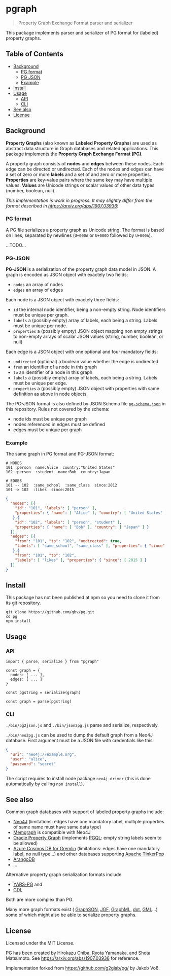 # pgraph

> Property Graph Exchange Format parser and serializer

This package implements parser and serializer of PG format for (labeled) property graphs. 

## Table of Contents

- [Background](#background)
  - [PG format](#pg-format)
  - [PG JSON](#pg-json)
  - [Example](#example)
- [Install](#install)
- [Usage](#usage)
  - [API](#api)
  - [CLI](#cli)
- [See also](#see-also)
- [License](#license)

## Background

**Property Graphs** (also known as **Labeled Property Graphs**) are used as
abstract data structure in Graph databases and related applications. This
package implements the **Property Graph Exchange Format (PG)**.

A property graph consists of **nodes** and **edges** between these nodes. Each
edge can be directed or undirected.  Each of the nodes and edges can have a set
of zero or more **labels** and a set of and zero or more properties.
**Properties** are key-value pairs where the same key may have multiple values.
**Values** are Unicode strings or scalar values of other data types (number,
boolean, null).

*This implementation is work in progress. It may slightly differ from the format described in <https://arxiv.org/abs/1907.03936>!*

### PG format

A PG file serializes a property graph as Unicode string. The format is based on
lines, separated by newlines (`U+000A` or `U+000D` followed by `U+000A`).

...TODO... 

### PG-JSON

**PG-JSON** is a serialization of the property graph data model in JSON. A graph is encoded as JSON object with exactely two fields:

- `nodes` an array of nodes
- `edges` an array of edges

Each node is a JSON object with exactely three fields:

- `id` the internal node identifier, being a non-empty string. Node identifiers must be unique per graph.
- `labels` a (possibly empty) array of labels, each being a string. Labels must be unique per node.
- `properties` a (possibly empty) JSON object mapping non empty strings to non-empty arrays of scalar JSON values (string, number, boolean, or null)

Each edge is a JSON object with one optional and four mandatory fields:

- `undirected` (optional) a boolean value whether the edge is undirected
- `from` an identifier of a node in this graph
- `to` an identifier of a node in this graph
- `labels` a (possibly empty) array of labels, each being a string. Labels must be unique per edge.
- `properties` a (possibly empty) JSON object with properties with same definition as above in node objects.

The PG-JSON format is also defined by JSON Schema file
[`pg-schema.json`](pg-schema.json) in this repository. Rules not covered
by the schema:

- node ids must be unique per graph
- nodes referenced in edges must be defined
- edges must be unique per graph

### Example

The same graph in PG format and PG-JSON format:

~~~
# NODES
101 :person  name:Alice  country:"United States"
102 :person  :student  name:Bob  country:Japan

# EDGES
101 -- 102  :same_school  :same_class  since:2012
101 -> 102  :likes  since:2015
~~~

~~~json
{
  "nodes": [{
    "id": "101", "labels": [ "person" ],
    "properties": { "name": [ "Alice" ], "country": [ "United States" ] }
   },{
    "id": "102", "labels": [ "person", "student" ],
    "properties": { "name": [ "Bob" ], "country": [ "Japan" ] }
  }],
  "edges": [{
    "from": "101", "to": "102", "undirected": true,
    "labels": [ "same_school", "same_class" ], "properties": { "since": [ 2012 ] }
   },{
    "from": "101", "to": "102",
    "labels": [ "likes" ], "properties": { "since": [ 2015 ] }
  }]
}
~~~

## Install

This package has not been published at npm so you need to clone it from its git repository.

~~~
git clone https://github.com/gbv/pg.git
cd pg
npm install
~~~

## Usage

### API

~~~
import { parse, serialize } from "pgraph"

const graph = {
  nodes: [ ... ],
  edges: [ ... ] 
}

const pgstring = serialize(graph)

const graph = parse(pgstring)
~~~

### CLI

`./bin/pg2json.js` and `./bin/json2pg.js` parse and serialize, respectively.

`./bin/neo2pg.js` can be used to dump the default graph from a Neo4J database. First argument must be a JSON file with credentials like this:

~~~json
{
  "uri": "neo4j://example.org",
  "user": "alice",
  "password": "secret"
}
~~~

The script requires to install node package `neo4j-driver` (this is done automatically by calling `npm install`).

## See also

Common graph databases with support of labeled property graphs include:

- [Neo4J](https://neo4j.com/) (limitations: edges have one mandatory label, multiple properties of same name must have same data type)
- [Memgraph](https://memgraph.com/) is compatible with Neo4J
- [Oracle Property Graph](https://docs.oracle.com/en/database/oracle/property-graph/index.html) (implements [PGQL](https://pgql-lang.org/): empty string labels seem to be allowed)
- [Azure Cosmos DB for Gremlin](https://learn.microsoft.com/azure/cosmos-db/gremlin/) (limitations: edges have one mandatory label, no null type...) and other databases supporting [Apache TinkerPop](https://tinkerpop.apache.org/)
- [ArangoDB](https://arangodb.com/)
- ...

Alternative property graph serialization formats include

- [YARS-PG](https://github.com/lszeremeta/yarspg) and
- [GDL](https://github.com/s1ck/gdl)

Both are more complex than PG.

Many more graph formats exist (
[GraphSON](https://tinkerpop.apache.org/docs/3.7.1/dev/io/#graphson),
[JGF](http://jsongraphformat.info/),
[GraphML](http://graphml.graphdrawing.org/),
[dot](https://graphviz.org/doc/info/lang.html),
[GML](https://en.wikipedia.org/wiki/Graph_Modelling_Language)...)
some of which might also be able to serialize property graphs.

## License

Licensed under the MIT License.

PG has been created by Hirokazu Chiba, Ryota Yamanaka, and Shota Matsumoto.
See <https://arxiv.org/abs/1907.03936> for reference.

Implementation forked from <https://github.com/g2glab/pg/> by Jakob Voß.
